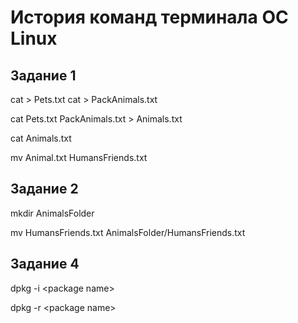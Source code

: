 # История команд терминала ОС Linux


## Задание 1

cat > Pets.txt
cat > PackAnimals.txt

cat Pets.txt PackAnimals.txt > Animals.txt

cat Animals.txt

mv Animal.txt HumansFriends.txt

## Задание 2

mkdir AnimalsFolder

mv HumansFriends.txt AnimalsFolder/HumansFriends.txt


## Задание 4

dpkg -i \<package name\>

dpkg -r \<package name\>
